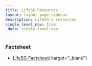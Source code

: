 ```yaml
---
title: LifeSG Resources
layout: layout-page-sidenav
description: LifeSG's resources
single_level_nav: true
_data: single-level-nav
---
```


### Factsheet

- [LifeSG Factsheet](/assets/files/LifeSG-FactSheet-121022.pdf){:target="_blank"}
